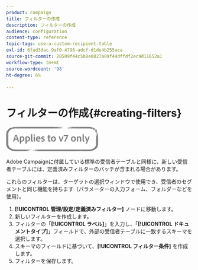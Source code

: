```yaml
---
product: campaign
title: フィルターの作成
description: フィルターの作成
audience: configuration
content-type: reference
topic-tags: use-a-custom-recipient-table
exl-id: 6fad3dac-9af0-4796-adcf-d1de4b255aca
source-git-commit: 20509f44c5b8e0827a09f44dffdf2ec9d11652a1
workflow-type: tm+mt
source-wordcount: '98'
ht-degree: 6%

---
```


# フィルターの作成{#creating-filters}

![](../../assets/v7-only.svg)

Adobe Campaignに付属している標準の受信者テーブルと同様に、新しい受信者テーブルには、定義済みフィルターのバッチが含まれる場合があります。

これらのフィルターは、ターゲットの選択ウィンドウで使用でき、受信者のセグメントと同じ機能を持ちます（パラメーターの入力フォーム、フォルダーなどを使用）。

1. **[!UICONTROL 管理/設定/定義済みフィルター]** ノードに移動します。
1. 新しいフィルターを作成します。
1. フィルターの「**[!UICONTROL ラベル]**」を入力し、「**[!UICONTROL ドキュメントタイプ]**」フィールドで、外部の受信者テーブルに一致するスキーマを選択します。
1. スキーマのフィールドに基づいて、**[!UICONTROL フィルター条件]** を作成します。
1. フィルターを保存します。
